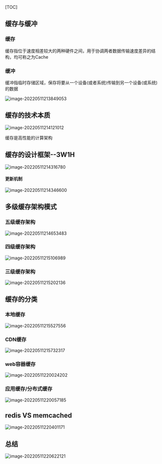 [TOC]

## 缓存与缓冲

### 缓存

缓存指位于速度相差较大的两种硬件之间，用于协调两者数据传输速度差异的结构，均可称之为Cache

### 缓冲

缓冲指临时存储区域，保存将要从一个设备(或者系统)传输到另一个设备(或系统)的数据

![image-20220511213849053](static/images/image-20220511213849053.png)

## 缓存的技术本质

![image-20220511214121012](static/images/image-20220511214121012.png)

缓存是高性能的计算架构

## 缓存的设计框架--3W1H

![image-20220511214316780](static/images/image-20220511214316780.png)

#### 更新机制

![image-20220511214346600](static/images/image-20220511214346600.png)

 ## 多级缓存架构模式

### 五级缓存架构

![image-20220511214653483](static/images/image-20220511214653483.png)

### 四级缓存架构

![image-20220511215106989](static/images/image-20220511215106989.png)

### 三级缓存架构

![image-20220511215202136](static/images/image-20220511215202136.png)

## 缓存的分类

### 本地缓存

![image-20220511215527556](static/images/image-20220511215527556.png)

### CDN缓存

![image-20220511215732317](static/images/image-20220511215732317.png)

### web容器缓存

![image-20220511220024202](static/images/image-20220511220024202.png)

### 应用缓存/分布式缓存

![image-20220511220057185](static/images/image-20220511220057185.png)

## redis VS memcached

![image-20220511220401171](static/images/image-20220511220401171.png)

## 总结

![image-20220511220622121](static/images/image-20220511220622121.png)